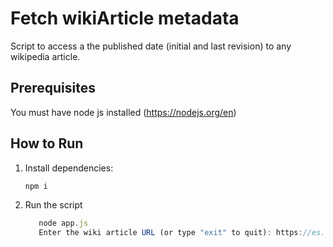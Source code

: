 # Fetch wikiArticle metadata
Script to access a the published date (initial and last revision) to any wikipedia article.
## Prerequisites 
You must have node js installed (https://nodejs.org/en)

## How to Run
1. Install dependencies:
   ```bash
   npm i
   ```

2. Run the script
   
   ```js
      node app.js
      Enter the wiki article URL (or type "exit" to quit): https://es.wikipedia.org/wiki/... ☜(꒡⌓꒡)
   ```
   
